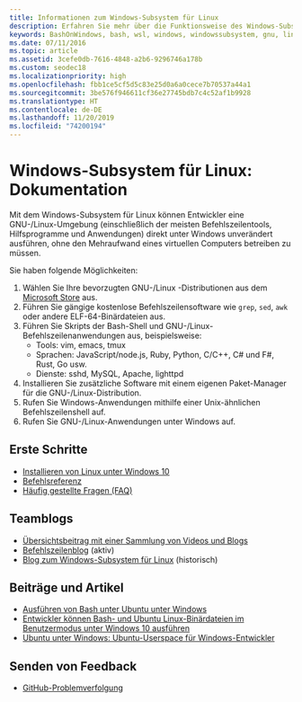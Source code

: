 ```yaml
---
title: Informationen zum Windows-Subsystem für Linux
description: Erfahren Sie mehr über die Funktionsweise des Windows-Subsystems für Linux.
keywords: BashOnWindows, bash, wsl, windows, windowssubsystem, gnu, linux
ms.date: 07/11/2016
ms.topic: article
ms.assetid: 3cefe0db-7616-4848-a2b6-9296746a178b
ms.custom: seodec18
ms.localizationpriority: high
ms.openlocfilehash: fbb1ce5cf5d5c83e25d0a6a0cece7b70537a44a1
ms.sourcegitcommit: 3be576f946611cf36e27745bdb7c4c52af1b9928
ms.translationtype: HT
ms.contentlocale: de-DE
ms.lasthandoff: 11/20/2019
ms.locfileid: "74200194"
---
```

# <a name="windows-subsystem-for-linux-documentation"></a>Windows-Subsystem für Linux: Dokumentation

Mit dem Windows-Subsystem für Linux können Entwickler eine GNU-/Linux-Umgebung (einschließlich der meisten Befehlszeilentools, Hilfsprogramme und Anwendungen) direkt unter Windows unverändert ausführen, ohne den Mehraufwand eines virtuellen Computers betreiben zu müssen.  

Sie haben folgende Möglichkeiten:

1. Wählen Sie Ihre bevorzugten GNU-/Linux -Distributionen aus dem [Microsoft Store](https://aka.ms/wslstore) aus.
1. Führen Sie gängige kostenlose Befehlszeilensoftware wie `grep`, `sed`, `awk` oder andere ELF-64-Binärdateien aus. 
1. Führen Sie Skripts der Bash-Shell und GNU-/Linux-Befehlszeilenanwendungen aus, beispielsweise:  
    * Tools: vim, emacs, tmux
    * Sprachen: JavaScript/node.js, Ruby, Python, C/C++, C# und F#, Rust, Go usw.
    * Dienste: sshd, MySQL, Apache, lighttpd
1. Installieren Sie zusätzliche Software mit einem eigenen Paket-Manager für die GNU-/Linux-Distribution.
1. Rufen Sie Windows-Anwendungen mithilfe einer Unix-ähnlichen Befehlszeilenshell auf.
1. Rufen Sie GNU-/Linux-Anwendungen unter Windows auf.

## <a name="getting-started"></a>Erste Schritte

* [Installieren von Linux unter Windows 10](install-win10.md)
* [Befehlsreferenz](reference.md)
* [Häufig gestellte Fragen (FAQ)](faq.md)

## <a name="team-blogs"></a>Teamblogs
*  [Übersichtsbeitrag mit einer Sammlung von Videos und Blogs](https://blogs.msdn.microsoft.com/commandline/learn-about-windows-console-and-windows-subsystem-for-linux-wsl/)
* [Befehlszeilenblog](https://blogs.msdn.microsoft.com/commandline/) (aktiv)
* [Blog zum Windows-Subsystem für Linux](https://blogs.msdn.microsoft.com/wsl/) (historisch)

## <a name="posts--articles"></a>Beiträge und Artikel
* [Ausführen von Bash unter Ubuntu unter Windows](https://blogs.windows.com/buildingapps/2016/03/30/run-bash-on-ubuntu-on-windows/)
* [Entwickler können Bash- und Ubuntu Linux-Binärdateien im Benutzermodus unter Windows 10 ausführen](https://www.hanselman.com/blog/DevelopersCanRunBashShellAndUsermodeUbuntuLinuxBinariesOnWindows10.aspx)
* [Ubuntu unter Windows: Ubuntu-Userspace für Windows-Entwickler](https://insights.ubuntu.com/2016/03/30/ubuntu-on-windows-the-ubuntu-userspace-for-windows-developers/) 

## <a name="provide-feedback"></a>Senden von Feedback
* [GitHub-Problemverfolgung](https://github.com/Microsoft/BashOnWindows/issues)

